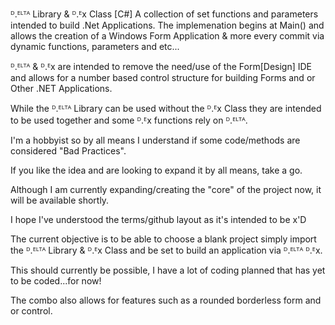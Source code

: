 ᴰ.ᴱᴸᵀᴬ Library & ᴰ.ᴱx Class [C#]
A collection of set functions and parameters intended to build .Net Applications.
The implemenation begins at Main() and allows the creation of a Windows Form Application & more every commit via dynamic functions, parameters and etc...

ᴰ.ᴱᴸᵀᴬ & ᴰ.ᴱx are intended to remove the need/use of the Form[Design] IDE and allows for a number based
control structure for building Forms and or Other .NET Applications. 

While the ᴰ.ᴱᴸᵀᴬ Library can be used without the ᴰ.ᴱx Class they are intended to be used together and some ᴰ.ᴱx functions rely on ᴰ.ᴱᴸᵀᴬ.

I'm a hobbyist so by all means I understand if some code/methods are considered "Bad Practices".

If you like the idea and are looking to expand it by all means, take a go. 

Although I am currently expanding/creating the "core" of the project now, it will be available shortly.

I hope I've understood the terms/github layout as it's intended to be x'D

The current objective is to be able to choose a blank project simply import the ᴰ.ᴱᴸᵀᴬ Library & ᴰ.ᴱx Class and be set to build an
application via ᴰ.ᴱᴸᵀᴬ ᴰ.ᴱx.

This should currently be possible, I have a lot of coding planned that has yet to be coded...for now!

The combo also allows for features such as a rounded borderless form and or control.
